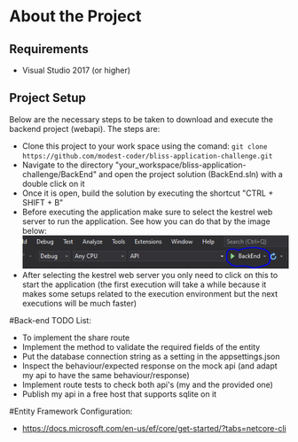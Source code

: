 # About the Project


## Requirements
 - Visual Studio 2017 (or higher)

## Project Setup

Below are the necessary steps to be taken to download and execute the backend project (webapi). The steps are:

 - Clone this project to your work space using the comand: `git clone https://github.com/modest-coder/bliss-application-challenge.git`
  - Navigate to the directory "your_workspace/bliss-application-challenge/BackEnd" and open the project solution (BackEnd.sln) with a double click on it
  - Once it is open, build the solution by executing the shortcut "CTRL + SHIFT + B"
  - Before executing the application make sure to select the kestrel web server to run the application. See how you can do that by the image below: ![Kestrel Selected](https://raw.githubusercontent.com/modest-coder/bliss-application-challenge/develop/documentation-assets/images/select-kestrel.png)
  - After selecting the kestrel web server you only need to click on this to start the application (the first execution will take a while because it makes some setups related to the execution environment but the next executions will be much faster)

#Back-end TODO List:
 - To implement the share route
 - Implement the method to validate the required fields of the entity
 - Put the database connection string as a setting in the appsettings.json
 - Inspect the behaviour/expected response on the mock api (and adapt my api to have the same behaviour/response)
 - Implement route tests to check both api's (my and the provided one)
 - Publish my api in a free host that supports sqlite on it

#Entity Framework Configuration:
 - https://docs.microsoft.com/en-us/ef/core/get-started/?tabs=netcore-cli
